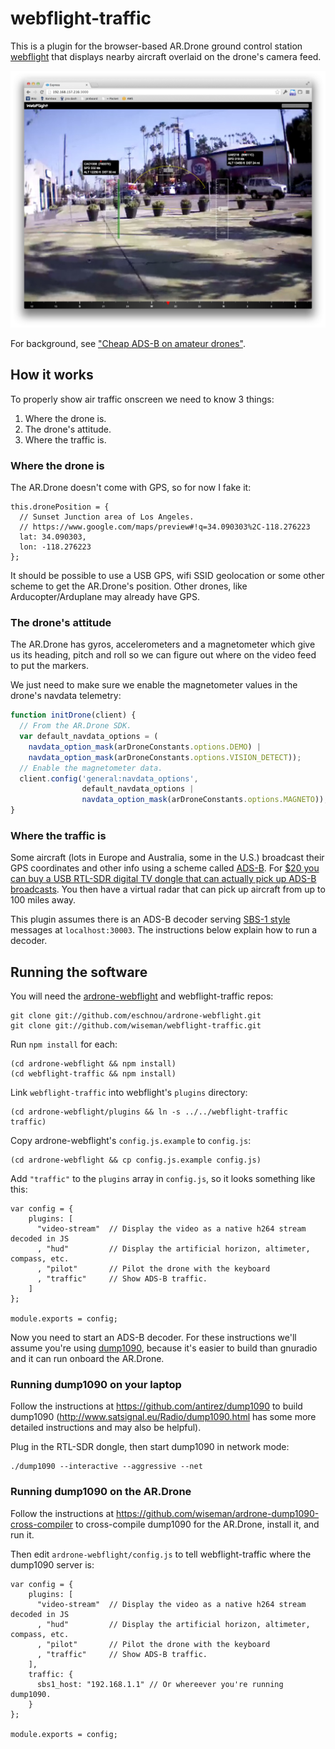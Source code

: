 # webflight-traffic

This is a plugin for the browser-based AR.Drone ground control station
[webflight](http://eschnou.github.io/ardrone-webflight/) that displays
nearby aircraft overlaid on the drone's camera feed.

![Screenshot](traffic-screenshot.jpg "Screenshot")

For background, see ["Cheap ADS-B on amateur
drones"](http://lemondronor.com/blog/indexphp/2013/4/cheap-ads-b-on-amateur-drones).


## How it works

To properly show air traffic onscreen we need to know 3 things:

1. Where the drone is.
2. The drone's attitude.
3. Where the traffic is.


### Where the drone is

The AR.Drone doesn't come with GPS, so for now I fake it:

```
this.dronePosition = {
  // Sunset Junction area of Los Angeles.
  // https://www.google.com/maps/preview#!q=34.090303%2C-118.276223
  lat: 34.090303,
  lon: -118.276223
};
```

It should be possible to use a USB GPS, wifi SSID geolocation or some
other scheme to get the AR.Drone's position.  Other drones, like
Arducopter/Arduplane may already have GPS.


### The drone's attitude

The AR.Drone has gyros, accelerometers and a magnetometer which give
us its heading, pitch and roll so we can figure out where on the video
feed to put the markers.

We just need to make sure we enable the magnetometer values in the
drone's navdata telemetry:

```javascript
function initDrone(client) {
  // From the AR.Drone SDK.
  var default_navdata_options = (
    navdata_option_mask(arDroneConstants.options.DEMO) |
    navdata_option_mask(arDroneConstants.options.VISION_DETECT));
  // Enable the magnetometer data.
  client.config('general:navdata_options',
                default_navdata_options |
                navdata_option_mask(arDroneConstants.options.MAGNETO));
}
```


### Where the traffic is

Some aircraft (lots in Europe and Australia, some in the U.S.)
broadcast their GPS coordinates and other info using a scheme called
[ADS-B](http://en.wikipedia.org/wiki/Automatic_dependent_surveillance-broadcast).
For [$20 you can buy a USB RTL-SDR digital TV dongle that can actually
pick up ADS-B
broadcasts](http://www.irrational.net/2012/08/06/tracking-planes-for-20-or-less/).
You then have a virtual radar that can pick up aircraft from up to 100
miles away.

This plugin assumes there is an ADS-B decoder serving [SBS-1
style](https://github.com/wiseman/node-sbs1#readme) messages at
`localhost:30003`. The instructions below explain how to run a
decoder.


## Running the software

You will need the
[ardrone-webflight](https://github.com/eschnou/ardrone-webflight) and
webflight-traffic repos:

```
git clone git://github.com/eschnou/ardrone-webflight.git
git clone git://github.com/wiseman/webflight-traffic.git
```

Run `npm install` for each:

```
(cd ardrone-webflight && npm install)
(cd webflight-traffic && npm install)
```

Link `webflight-traffic` into webflight's `plugins` directory:

```
(cd ardrone-webflight/plugins && ln -s ../../webflight-traffic traffic)
```

Copy ardrone-webflight's `config.js.example` to `config.js`:

```
(cd ardrone-webflight && cp config.js.example config.js)
```

Add `"traffic"` to the `plugins` array in `config.js`, so it looks
something like this:

```
var config = {
    plugins: [
      "video-stream"  // Display the video as a native h264 stream decoded in JS 
      , "hud"         // Display the artificial horizon, altimeter, compass, etc.
      , "pilot"       // Pilot the drone with the keyboard
      , "traffic"     // Show ADS-B traffic.
    ]
};

module.exports = config;
```

Now you need to start an ADS-B decoder.  For these instructions we'll
assume you're using [dump1090](https://github.com/antirez/dump1090),
because it's easier to build than gnuradio and it can run onboard the
AR.Drone.

### Running dump1090 on your laptop

Follow the instructions at https://github.com/antirez/dump1090 to
build dump1090 (http://www.satsignal.eu/Radio/dump1090.html has some
more detailed instructions and may also be helpful).

Plug in the RTL-SDR dongle, then start dump1090 in network mode:

```
./dump1090 --interactive --aggressive --net
```


### Running dump1090 on the AR.Drone

Follow the instructions at
https://github.com/wiseman/ardrone-dump1090-cross-compiler to
cross-compile dump1090 for the AR.Drone, install it, and run it.

Then edit `ardrone-webflight/config.js` to tell webflight-traffic
where the dump1090 server is:

```
var config = {
    plugins: [
      "video-stream"  // Display the video as a native h264 stream decoded in JS 
      , "hud"         // Display the artificial horizon, altimeter, compass, etc.
      , "pilot"       // Pilot the drone with the keyboard
      , "traffic"     // Show ADS-B traffic.
    ],
    traffic: {
      sbs1_host: "192.168.1.1" // Or whereever you're running dump1090.
    }
};

module.exports = config;
```



